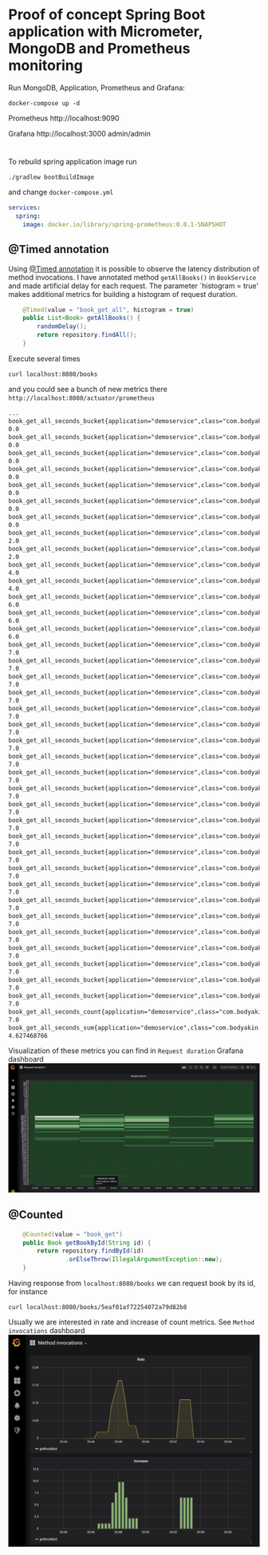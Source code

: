 # Proof of concept Spring Boot application with Micrometer, MongoDB and Prometheus monitoring

Run MongoDB, Application, Prometheus and Grafana:

```shell script
docker-compose up -d
```
Prometheus
http://localhost:9090

Grafana http://localhost:3000
admin/admin
#
To rebuild spring application image run
```shell script
./gradlew bootBuildImage
```
and change `docker-compose.yml`

```yaml
services:
  spring:
    image: docker.io/library/spring-prometheus:0.0.1-SNAPSHOT
```



## @Timed annotation
Using [@Timed annotation](https://micrometer.io/docs/concepts#_the_timed_annotation) it is possible to observe
 the latency distribution of method invocations.
I have annotated method `getAllBooks()` in `BookService` and made artificial delay for each request.
The parameter `histogram = true' makes additional metrics for building a histogram of request duration.  
```java
    @Timed(value = "book_get_all", histogram = true)
    public List<Book> getAllBooks() {
        randomDelay();
        return repository.findAll();
    }
```

Execute several times
```shell script
curl localhost:8080/books
```
and you could see a bunch of new metrics there `http://localhost:8080/actuator/prometheus`

```text
...
book_get_all_seconds_bucket{application="demoservice",class="com.bodyakin.springprometheus.services.BookService",exception="none",method="getAllBooks",le="0.156587348",} 0.0
book_get_all_seconds_bucket{application="demoservice",class="com.bodyakin.springprometheus.services.BookService",exception="none",method="getAllBooks",le="0.178956969",} 0.0
book_get_all_seconds_bucket{application="demoservice",class="com.bodyakin.springprometheus.services.BookService",exception="none",method="getAllBooks",le="0.20132659",} 0.0
book_get_all_seconds_bucket{application="demoservice",class="com.bodyakin.springprometheus.services.BookService",exception="none",method="getAllBooks",le="0.223696211",} 0.0
book_get_all_seconds_bucket{application="demoservice",class="com.bodyakin.springprometheus.services.BookService",exception="none",method="getAllBooks",le="0.246065832",} 0.0
book_get_all_seconds_bucket{application="demoservice",class="com.bodyakin.springprometheus.services.BookService",exception="none",method="getAllBooks",le="0.268435456",} 0.0
book_get_all_seconds_bucket{application="demoservice",class="com.bodyakin.springprometheus.services.BookService",exception="none",method="getAllBooks",le="0.357913941",} 0.0
book_get_all_seconds_bucket{application="demoservice",class="com.bodyakin.springprometheus.services.BookService",exception="none",method="getAllBooks",le="0.447392426",} 2.0
book_get_all_seconds_bucket{application="demoservice",class="com.bodyakin.springprometheus.services.BookService",exception="none",method="getAllBooks",le="0.536870911",} 2.0
book_get_all_seconds_bucket{application="demoservice",class="com.bodyakin.springprometheus.services.BookService",exception="none",method="getAllBooks",le="0.626349396",} 4.0
book_get_all_seconds_bucket{application="demoservice",class="com.bodyakin.springprometheus.services.BookService",exception="none",method="getAllBooks",le="0.715827881",} 4.0
book_get_all_seconds_bucket{application="demoservice",class="com.bodyakin.springprometheus.services.BookService",exception="none",method="getAllBooks",le="0.805306366",} 6.0
book_get_all_seconds_bucket{application="demoservice",class="com.bodyakin.springprometheus.services.BookService",exception="none",method="getAllBooks",le="0.894784851",} 6.0
book_get_all_seconds_bucket{application="demoservice",class="com.bodyakin.springprometheus.services.BookService",exception="none",method="getAllBooks",le="0.984263336",} 6.0
book_get_all_seconds_bucket{application="demoservice",class="com.bodyakin.springprometheus.services.BookService",exception="none",method="getAllBooks",le="1.073741824",} 7.0
book_get_all_seconds_bucket{application="demoservice",class="com.bodyakin.springprometheus.services.BookService",exception="none",method="getAllBooks",le="1.431655765",} 7.0
book_get_all_seconds_bucket{application="demoservice",class="com.bodyakin.springprometheus.services.BookService",exception="none",method="getAllBooks",le="1.789569706",} 7.0
book_get_all_seconds_bucket{application="demoservice",class="com.bodyakin.springprometheus.services.BookService",exception="none",method="getAllBooks",le="2.147483647",} 7.0
book_get_all_seconds_bucket{application="demoservice",class="com.bodyakin.springprometheus.services.BookService",exception="none",method="getAllBooks",le="2.505397588",} 7.0
book_get_all_seconds_bucket{application="demoservice",class="com.bodyakin.springprometheus.services.BookService",exception="none",method="getAllBooks",le="2.863311529",} 7.0
book_get_all_seconds_bucket{application="demoservice",class="com.bodyakin.springprometheus.services.BookService",exception="none",method="getAllBooks",le="3.22122547",} 7.0
book_get_all_seconds_bucket{application="demoservice",class="com.bodyakin.springprometheus.services.BookService",exception="none",method="getAllBooks",le="3.579139411",} 7.0
book_get_all_seconds_bucket{application="demoservice",class="com.bodyakin.springprometheus.services.BookService",exception="none",method="getAllBooks",le="3.937053352",} 7.0
book_get_all_seconds_bucket{application="demoservice",class="com.bodyakin.springprometheus.services.BookService",exception="none",method="getAllBooks",le="4.294967296",} 7.0
book_get_all_seconds_bucket{application="demoservice",class="com.bodyakin.springprometheus.services.BookService",exception="none",method="getAllBooks",le="5.726623061",} 7.0
book_get_all_seconds_bucket{application="demoservice",class="com.bodyakin.springprometheus.services.BookService",exception="none",method="getAllBooks",le="7.158278826",} 7.0
book_get_all_seconds_bucket{application="demoservice",class="com.bodyakin.springprometheus.services.BookService",exception="none",method="getAllBooks",le="8.589934591",} 7.0
book_get_all_seconds_bucket{application="demoservice",class="com.bodyakin.springprometheus.services.BookService",exception="none",method="getAllBooks",le="10.021590356",} 7.0
book_get_all_seconds_bucket{application="demoservice",class="com.bodyakin.springprometheus.services.BookService",exception="none",method="getAllBooks",le="11.453246121",} 7.0
book_get_all_seconds_bucket{application="demoservice",class="com.bodyakin.springprometheus.services.BookService",exception="none",method="getAllBooks",le="12.884901886",} 7.0
book_get_all_seconds_bucket{application="demoservice",class="com.bodyakin.springprometheus.services.BookService",exception="none",method="getAllBooks",le="14.316557651",} 7.0
book_get_all_seconds_bucket{application="demoservice",class="com.bodyakin.springprometheus.services.BookService",exception="none",method="getAllBooks",le="15.748213416",} 7.0
book_get_all_seconds_bucket{application="demoservice",class="com.bodyakin.springprometheus.services.BookService",exception="none",method="getAllBooks",le="17.179869184",} 7.0
book_get_all_seconds_bucket{application="demoservice",class="com.bodyakin.springprometheus.services.BookService",exception="none",method="getAllBooks",le="22.906492245",} 7.0
book_get_all_seconds_bucket{application="demoservice",class="com.bodyakin.springprometheus.services.BookService",exception="none",method="getAllBooks",le="28.633115306",} 7.0
book_get_all_seconds_bucket{application="demoservice",class="com.bodyakin.springprometheus.services.BookService",exception="none",method="getAllBooks",le="30.0",} 7.0
book_get_all_seconds_bucket{application="demoservice",class="com.bodyakin.springprometheus.services.BookService",exception="none",method="getAllBooks",le="+Inf",} 7.0
book_get_all_seconds_count{application="demoservice",class="com.bodyakin.springprometheus.services.BookService",exception="none",method="getAllBooks",} 7.0
book_get_all_seconds_sum{application="demoservice",class="com.bodyakin.springprometheus.services.BookService",exception="none",method="getAllBooks",} 4.627468766

```

Visualization of these metrics you can find in `Request duration` Grafana dashboard 
![Image of reques-duration-dashboard](https://raw.githubusercontent.com/bodyakin/spring-prometheus-poc/master/images/request-duration-dashboard.png)

## @Counted
```java
    @Counted(value = "book_get")
    public Book getBookById(String id) {
        return repository.findById(id)
                .orElseThrow(IllegalArgumentException::new);
    }
```

Having response from `localhost:8080/books` we can request book by its id, for instance
```shell script
curl localhost:8080/books/5eaf01af72254072a79d82b8
```

Usually we are interested in rate and increase of count metrics. See `Method invocations` dashboard 
![Image of method-invocations-dashboard](https://raw.githubusercontent.com/bodyakin/spring-prometheus-poc/master/images/method-invocations-dashboard.png)
